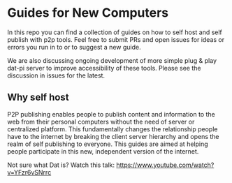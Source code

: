 # Guides for New Computers

In this repo you can find a collection of guides on how to self host and self publish with p2p tools. Feel free to submit PRs and open issues for ideas or errors you run in to or to suggest a new guide.

We are also discussing ongoing development of more simple plug &amp; play dat-pi server to improve accessibility of these tools. Please see the discussion in issues for the latest.

## Why self host

P2P publishing enables people to publish content and information to the web from their personal computers without the need of server or centralized platform. This fundamentally changes the relationship people have to the internet by breaking the client server hierarchy and opens the realm of self publishing to everyone. This guides are aimed at helping people participate in this new, independent version of the internet.

Not sure what Dat is? Watch this talk: https://www.youtube.com/watch?v=YFzr6vSNrrc

